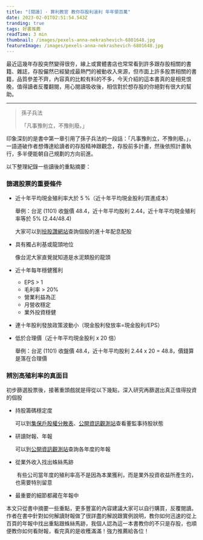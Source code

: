 ```yaml
---
title: "[閱讀] - 算利教官 教你存股利滾利 年年領百萬"
date: 2023-02-01T02:51:54.543Z
tranding: true
tags: 好書推薦
readTime: 3 min
thumbnail: /images/pexels-anna-nekrashevich-6801648.jpg
featureImage: /images/pexels-anna-nekrashevich-6801648.jpg
---
```

最近這幾年存股突然變得很夯，線上或實體書店也常常看到許多跟存股相關的書籍、雜誌，存股儼然已經變成最熱門的被動收入來源，但市面上許多股票相關的書籍，品質參差不齊，內容真的比較有料的不多，今天介紹的這本書真的是相見恨晚，值得讀者反覆翻閱，用心閱讀吸收後，相信對於想存股的你絕對有很大的幫助。

- - -

> 孫子兵法
>
> 「凡事豫則立，不豫則廢。」

印象深刻的是書中第一章引用了孫子兵法的一段話：「凡事豫則立，不豫則廢。」，一語道破作者想傳達給讀者的存股精神跟觀念，存股前多計畫，然後依照計畫執行，多半便能朝自己規劃的方向前進。

以下整理紀錄一些讀後的重點摘要：

### 篩選股票的重要條件

* 近十年平均現金殖利率大於 5 %（近十年平均現金股利/買進成本）

    舉例：台泥 (1101) 收盤價 48.4，近十年平均股利 2.44，近十年平均現金殖利率等於 5% (2.44/48.4)

    大家可以到[撿股讚網站](https://stock.wespai.com/tenrate)查詢個股的進十年配息配股
* 具有獨占利基或龍頭地位

    像台泥大家直覺就知道是水泥類股的龍頭
* 近十年每年穩健獲利

  * EPS > 1
  * 毛利率 > 20%
  * 營業利益為正
  * 月營收穩定
  * 業外投資穩健
* 連十年股利發放政策波動小（現金股利發放率=現金股利/EPS）
* 低於合理價（近十年平均現金股利 x 20 倍）

    舉例：台泥 (1101) 收盤價 48.4，近十年平均股利 2.44 x 20 = 48.8，價錢算是落在合理價  

### 辨別高殖利率的真面目

初步篩選股票後，接著重頭戲就是得從以下幾點，深入研究再篩選出真正值得投資的個股

* 持股籌碼穩定度

    可以到[集保戶股權分散表](https://www.tdcc.com.tw/portal/zh/smWeb/qryStock)、[公開資訊觀測站](https://mops.twse.com.tw/mops/web/stapap1)查看董監事持股狀態
* 研讀財報、年報

    可以到[公開資訊觀測站](https://mops.twse.com.tw/mops/web/t57sb01_q5)查詢各年度的年報
* 從業外收入找出蛛絲馬跡

   ﻿ 有些公司當年度的殖利率高不是因為本業獲利，而是業外投資收益所產生的，也需要特別留意
* 最重要的細節都藏在年報中

本文只從書中摘要一些重點，更多豐富的內容建議大家可以自行購買，反覆閱讀。作者在書中針對如何解讀財報做了很詳盡的解說跟實例說明，教你如何迅速的從上百頁的年報中找出重點跟蛛絲馬跡，我個人認為這一本書教你的不只是存股，也順便教你如何看財報，看完真的是收穫滿滿！強力推薦給各位！